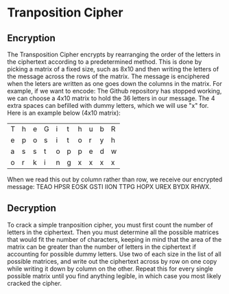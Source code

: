 # Tranposition Cipher 

## Encryption
The Transposition Cipher encrypts by rearranging the order of the letters in the ciphertext according to a predetermined method. This is done by picking a matrix of a fixed size, such as 8x10 and then writing the letters of the message across the rows of the matrix. The message is enciphered when the leters are written as one goes down the columns in the matrix. For example, if we want to encode: The Github repository has stopped working, we can choose a 4x10 matrix to hold the 36 letters in our message. The 4 extra spaces can befilled with dummy letters, which we will use "x" for. Here is an example below (4x10 matrix): 

| | | | | | | | | | | 
|-|-|-|-|-|-|-|-|-|-|
T | h | e | G | i | t | h | u | b | R |
e | p | o | s | i | t | o | r | y | h | 
a | s | s | t | o | p | p | e | d | w |
o | r | k | i | n | g | x | x | x | x |

When we read this out by column rather than row, we receive our encrypted message: TEAO HPSR EOSK GSTI IION TTPG HOPX UREX BYDX RHWX.

## Decryption
To crack a simple tranposition cipher, you must first count the number of letters in the ciphertext. Then you must determine all the possible matrices that would fit the number of characters, keeping in mind that the area of the matrix can be greater than the number of letters in the ciphertext if accounting for possible dummy letters. Use two of each size in the list of all possible matrices, and write out the ciphertext across by row on one copy while writing it down by column on the other. Repeat this for every single possible matrix until you find anything legible, in which case you most likely cracked the cipher. 


